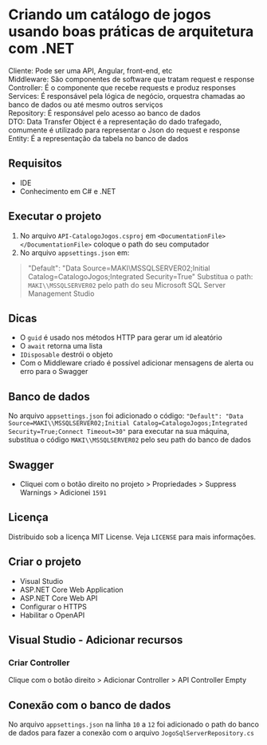 # Criando um catálogo de jogos usando boas práticas de arquitetura com .NET
Cliente: Pode ser uma API, Angular, front-end, etc <br>
Middleware: São componentes de software que tratam request e response <br>
Controller: É o componente que recebe requests e produz responses <br>
Services: É responsável pela lógica de negócio, orquestra chamadas ao banco de dados ou até mesmo outros serviços <br>
Repository: É responsável pelo acesso ao banco de dados <br>
DTO: Data Transfer Object é a representação do dado trafegado, comumente é utilizado para representar o Json do request e response <br>
Entity: É a representação da tabela no banco de dados

## Requisitos
- IDE
- Conhecimento em C# e .NET

## Executar o projeto
1) No arquivo `API-CatalogoJogos.csproj` em `<DocumentationFile></DocumentationFile>` coloque o path do seu computador 
2) No arquivo `appsettings.json` em:
>"Default": "Data Source=MAKI\\MSSQLSERVER02;Initial Catalog=CatalogoJogos;Integrated Security=True" 
Substitua o path: `MAKI\\MSSQLSERVER02` pelo path do seu Microsoft SQL Server Management Studio

## Dicas
- O `guid` é usado nos métodos HTTP para gerar um id aleatório
- O `await` retorna uma lista
- `IDisposable` destrói o objeto
- Com o Middleware criado é possível adicionar mensagens de alerta ou erro para o Swagger

## Banco de dados
No arquivo `appsettings.json` foi adicionado o código: `"Default": "Data Source=MAKI\\MSSQLSERVER02;Initial Catalog=CatalogoJogos;Integrated Security=True;Connect Timeout=30"` para executar na sua máquina, substitua o código `MAKI\\MSSQLSERVER02` pelo seu path do banco de dados

## Swagger
- Cliquei com o botão direito no projeto > Propriedades > Suppress Warnings > Adicionei `1591`

## Licença
Distribuido sob a licença MIT License. Veja `LICENSE` para mais informações.

## Criar o projeto
- Visual Studio
- ASP.NET Core Web Application
- ASP.NET Core Web API
- Configurar o HTTPS
- Habilitar o OpenAPI

## Visual Studio - Adicionar recursos
### Criar Controller
Clique com o botão direito > Adicionar Controller > API Controller Empty 

## Conexão com o banco de dados
No arquivo `appsettings.json` na linha `10` a `12` foi adicionado o path do banco de dados para fazer a conexão com o arquivo `JogoSqlServerRepository.cs`
